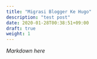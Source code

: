 ```yaml
---
title: "Migrasi Blogger Ke Hugo"
description: "test post"
date: 2020-01-28T00:38:51+09:00
draft: true
weight: 1
---
```


*Markdown here*
